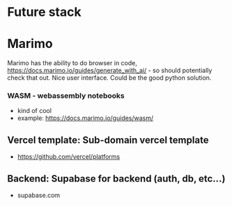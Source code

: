 # Future stack

# Marimo 
Marimo has the ability to do browser in code, https://docs.marimo.io/guides/generate_with_ai/ - so should potentially check that out. Nice user interface. Could be the good python solution. 

### WASM - webassembly notebooks
- kind of cool
- example: https://docs.marimo.io/guides/wasm/

## Vercel template: Sub-domain vercel template 
- https://github.com/vercel/platforms 

## Backend: Supabase for backend (auth, db, etc...)
- supabase.com 